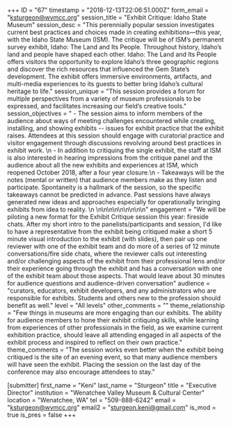 +++
ID = "67"
timestamp = "2018-12-13T22:06:51.000Z"
form_email = "ksturgeon@wvmcc.org"
session_title = "Exhibit Critique: Idaho State Museum"
session_desc = "This perennially popular session investigates current best practices and choices made in creating exhibitions—this year, with the Idaho State Museum (ISM).  The critique will be of ISM’s  permanent survey exhibit, Idaho: The Land and Its People. Throughout history, Idaho’s land and people have shaped each other. Idaho: The Land and Its People offers visitors the opportunity to explore Idaho’s three geographic regions and discover the rich resources that influenced the Gem State’s development. The exhibit offers immersive environments, artifacts, and multi-media experiences to its guests to better bring Idaho’s cultural heritage to life."
session_unique = "This session provides a forum for multiple perspectives from a variety of museum professionals to be expressed, and facilitates increasing our field’s creative tools."
session_objectives = " - The session aims to inform members of the audience about ways of meeting challenges encountered while creating, installing, and showing exhibits -- issues for exhibit practice that the exhibit raises. Attendees at this session should engage with curatorial practice and visitor engagement through discussions revolving around best practices in exhibit work. \n - In addition to critiquing the single exhibit, the staff at ISM is also interested in hearing impressions from the critique panel and the audience about all the new exhibits and experiences at ISM, which reopened October 2018, after a four year closure.\n - Takeaways will be the notes (mental or written) that audience members make as they listen and participate.  Spontaneity is a hallmark of the session, so the specific takeaways cannot be predicted in advance. Past sessions have always generated new ideas and approaches especially for operationally bringing exhibits from idea to reality.  \n \n\n\n\n\n\n\n\n\n"
engagement = "We will be piloting a new format for the Exhibit Critique session this year: fireside chats.  After my short intro to the panelists/participants and session, I'd like to have a representative from the exhibit being critiqued make a short 5 minute visual introduction to the exhibit (with slides), then pair up one reviewer with one of the exhibit team and do more of a series of 12 minute conversations/fire side chats, where the reviewer calls out interesting and/or challenging aspects of the exhibit from their professional lens and/or their experience going through the exhibit and has a conversation with one of the exhibit team about those aspects.  That would leave about 30 minutes for audience questions and audience-driven conversation"
audience = "curators, educators, exhibit developers, and any administrators who are responsible for exhibits.  Students and others new to the profession should benefit as well."
level = "All levels"
other_comments = ""
theme_relationship = "Few things in museums are more engaging than our exhibits. The ability for audience members to hone their exhibit critiquing skills, while learning from experiences of other professionals in the field, as we examine current exhibition practice, should leave all attending engaged in all aspects of the exhibit process and inspired to reflect on their own practice."
theme_comments = "The session works even better when the exhibit being critiqued is the site of an evening event, so that many audience members will have seen the exhibit.  Placing the session on the last day of the conference may also encourage attendees to stay."

[submitter]
first_name = "Keni"
last_name = "Sturgeon"
title = "Executive Director"
institution = "Wenatchee Valley Museum & Cultural Center"
location = "Wenatchee, WA"
tel = "509-888-6242"
email = "ksturgeon@wvmcc.org"
email2 = "sturgeon.keni@gmail.com"
is_mod = true
is_pres = false
+++
